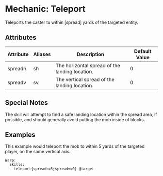 Mechanic: Teleport
==================

Teleports the caster to within [spread] yards of the targeted entity.

Attributes
----------

| Attribute | Aliases | Description                                    | Default Value |
|-----------|---------|------------------------------------------------|---------------|
| spreadh   | sh      | The horizontal spread of the landing location. | 0             |
| spreadv   | sv      | The vertical spread of the landing location.   | 0             |

  

Special Notes
-------------

The skill will attempt to find a safe landing location within the spread
area, if possible, and should generally avoid putting the mob inside of
blocks.

Examples
--------

This example would teleport the mob to within 5 yards of the targeted
player, on the same vertical axis.

    Warp:
      Skills:
      - teleport{spreadh=5;spreadv=0} @target
